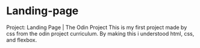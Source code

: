 # Landing-page
Project: Landing Page | The Odin Project
This is my first project made by css from the odin project curriculum.
By making this i understood html, css, and flexbox.
